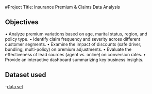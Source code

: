 #Project Title: Insurance Premium & Claims Data Analysis 
## Objectives 
  • Analyze premium variations based on age, marital status, region, and policy type. 
  • Identify claim frequency and severity across different customer segments. 
  • Examine the impact of discounts (safe driver, bundling, multi-policy) on premium 
adjustments. 
  • Evaluate the effectiveness of lead sources (agent vs. online) on conversion rates. 
  • Provide an interactive dashboard summarizing key business insights. 
## Dataset used

-<a href="https://github.com/MADHAN21105/Data-Analysis-Dashboard/blob/98a539defde089d1eb0b3f1dcbda78a4bc2224c9/synthetic_insurance_data%20for%20data%20analysis.xlsx">data set</a>

